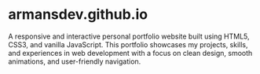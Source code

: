 # armansdev.github.io
A responsive and interactive personal portfolio website built using HTML5, CSS3, and vanilla JavaScript. This portfolio showcases my projects, skills, and experiences in web development with a focus on clean design, smooth animations, and user-friendly navigation.
